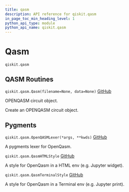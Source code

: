 ```yaml
---
title: qasm
description: API reference for qiskit.qasm
in_page_toc_min_heading_level: 1
python_api_type: module
python_api_name: qiskit.qasm
---
```


<span id="module-qiskit.qasm" />

<span id="qiskit-qasm" />

<span id="qasm-qiskit-qasm" />

# Qasm

<span id="module-qiskit.qasm" />

`qiskit.qasm`

## QASM Routines

<span id="qiskit.qasm.Qasm" />

`qiskit.qasm.Qasm(filename=None, data=None)` [GitHub](https://github.com/qiskit/qiskit/tree/stable/0.45/qiskit/qasm/qasm.py "view source code")

OPENQASM circuit object.

Create an OPENQASM circuit object.

## Pygments

<span id="qiskit.qasm.OpenQASMLexer" />

`qiskit.qasm.OpenQASMLexer(*args, **kwds)` [GitHub](https://github.com/qiskit/qiskit/tree/stable/0.45/qiskit/qasm/pygments/lexer.py "view source code")

A pygments lexer for OpenQasm.

<span id="qiskit.qasm.QasmHTMLStyle" />

`qiskit.qasm.QasmHTMLStyle` [GitHub](https://github.com/qiskit/qiskit/tree/stable/0.45/qiskit/qasm/pygments/lexer.py "view source code")

A style for OpenQasm in a HTML env (e.g. Jupyter widget).

<span id="qiskit.qasm.QasmTerminalStyle" />

`qiskit.qasm.QasmTerminalStyle` [GitHub](https://github.com/qiskit/qiskit/tree/stable/0.45/qiskit/qasm/pygments/lexer.py "view source code")

A style for OpenQasm in a Terminal env (e.g. Jupyter print).

